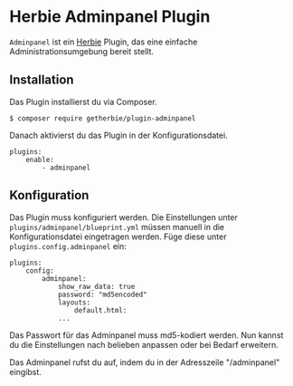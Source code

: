 # Herbie Adminpanel Plugin

`Adminpanel` ist ein [Herbie](http://github.com/getherbie/herbie) Plugin, das eine einfache Administrationsumgebung 
bereit stellt.

## Installation

Das Plugin installierst du via Composer.

	$ composer require getherbie/plugin-adminpanel

Danach aktivierst du das Plugin in der Konfigurationsdatei.

    plugins:
        enable:
            - adminpanel


## Konfiguration

Das Plugin muss konfiguriert werden. Die Einstellungen unter `plugins/adminpanel/blueprint.yml` müssen manuell 
in die Konfigurationsdatei eingetragen werden. Füge diese unter `plugins.config.adminpanel` ein:

    plugins:
        config:
            adminpanel:
                show_raw_data: true
                password: "md5encoded"
                layouts:
                	default.html:
                ...

Das Passwort für das Adminpanel muss md5-kodiert werden. Nun kannst du die Einstellungen nach belieben anpassen
oder bei Bedarf erweitern.

Das Adminpanel rufst du auf, indem du in der Adresszeile "/adminpanel" eingibst.
